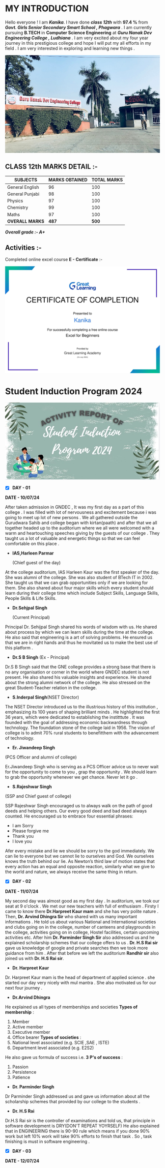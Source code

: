 # MY INTRODUCTION 
Hello everyone ! 
I am ***Kanika***. I have done ***class 12th*** with **97.4 %** from ***Govt. Girls Senior Secondary Smart School , Phagwara*** . I am currently pursuing **B.TECH** in **Computer Science Engineering** at ***Guru Nanak Dev Engineering College , Ludhiana*** . I am very excited about my four year journey in this prestigious college and hope I will put my all 
efforts in my field . I am very interested in exploring and learning new things .

![alttext](college.png)

## CLASS 12th MARKS DETAIL :-

| SUBJECTS | MARKS OBTAINED | TOTAL MARKS |
| -------- | ----------- | -------------- |
| General English | 96 | 100 | 
| General Punjabi | 98 | 100 |
| Physics | 97 | 100 |
| Chemistry | 99 | 100 |
| Maths | 97 | 100 |
| **OVERALL MARKS** | **487** | **500** |

***Overall grade :- A+***
## Activities :-
Completed online excel course **E - Certificate** :-

![alt text](Kanika20240723-73-996yeq.jpg)

# Student Induction Program 2024 
![alt text](induction.jpg)

-[x] **DAY - 01**

**DATE - 10/07/24**

After taken admission in GNDEC , It was my first day as a part of this college . I was filled with lot of nervousness and excitement because i was going to meet up lot of new persons . We all gathered outside the Gurudwara Sahib and  college began with kirtan(paath) and after that we all together headed up to the auditorium where we all were welcomed with a warm and heartouching speeches giving by the guests of our college . They taught us a lot of valuable and energetic things so that we can feel comfortable on this place .

- **IAS,Harleen Parmar**

  (Chief guest of the day)
  
At the college auditorium, IAS Harleen Kaur was the first speaker of the day. She was alumni of the college. She was also student of BTech IT in 2002. She taught us that we can grab opportunities only if we are looking for them. She also shared about four major skills which every student should learn during their college time which include Subject Skills, Language Skills, People Skills & Life Skills.

- **Dr.Sehjpal Singh**

  (Current Principal)
  
Principal Dr. Sehijpal Singh shared his words of wisdom with us. He shared about process by which we can learn skills during the time at the college. He also said that engineering is a art of solving problems. He ensured us that we are in right hands and thus he movitated us to make the best use of this platform .  
   
- **Dr.S B Singh**
(Ex - Principal)
  
Dr.S B Singh said that the GNE college provides a strong base that there is no any organisation or corner in the world where GNDEC student is not present. He also shared his valuable insights and experience. He shared about the strong alumni network of the college. He also stressed on the great Student-Teacher relation in the college.

- **S.Inderpal Singh**(NSET Director)
  
The NSET Director introduced us to the illustrious history of this institution , emphasizing its 100 years of shaping brilliant minds . He highlighted the first 36 years, which were dedicated to establishing the institttute . It was founded with the goal of addressing economic backwardness through technology. The foundation stone of the college laid in 1956. The vision of college is to admit 70% rural students to benefitthem with the advancement of technology.

- **Er. Jiwandeep Singh**

(PCS Officer and alumni of college)

Er.Jiwandeep Singh who is serving as a PCS Officer advice us to never wait for the opportunity to come to you , grap the opportunity . We should learn to grab the opportunity whenever we get chance. Never let it go .

- **S.Rajeshwar Singh**

(SSP and Chief guest of college)

SSP Rajeshwar Singh encouraged us to always walk on the path of good deeds and helping others. Our every good deed and bad deed always counted. He encouraged us to embrace four essential phrases:
- I am Sorry
- Please forgive me
- Thank you
- I love you

Afer every mistake and lie we should be sorry to the god immediately. We can lie to everyone but we cannot lie to ourselves and God. We ourselves knows the truth behind our lie. As Newton’s third law of motion states that every action has an equal and opposite reaction, similarly what we give to the world and nature, we always receive the same thing in return.

- [x] **DAY - 02**

**DATE - 11/07/24**

My second day was almost good as my first day . In auditorium, we took our seat at 9 o'clock . We met our new teachers with full of enthusiasm . Firsty I came to know there **Dr.Harpreet Kaur mam** and she has very polite nature . Then, **Dr. Arvind Dhingra Sir** who shared with us many important informations . He told us about various National and International societies and clubs going on in the college, number of canteens and playgrounds in the college, activities going on in college, Hostel facilities, certain upcoming activities etc. After him **Dr. Parminder Singh Sir** also addressed us and he explained scholarship schemes that our college offers to us . **Dr. H.S Rai sir** gave us knowledge of google and private searches then we took more guidance from him . After that before we left the auditorium **Randhir sir** also joined us with **Dr. H.S Rai sir**.

- **Dr. Harpreet Kaur**
  
Dr. Harpreet Kaur mam is the head of department of applied science . she started our day very nicely with mul mantra . She also motivated us for our next four journey .

- **Dr.Arvind Dhingra**
 
He explained us all types of memberships and societies 
**Types of membership** :
  1. Member
  2. Active member
  3. Executive member
  4. Office bearer
**Types of societies** :
  1. National level associated (e.g. SCIE ,SAE , ISTE)
  2. Department level associated (e.g. E2S2)

He also gave us formula of success i.e. **3 P's of success** :
  1. Passion
  2. Persistence
  3. Patience
   
- **Dr. Parminder Singh**

Dr Parminder Singh addressed us and gave us information about all the scholarship schemes that provided by our college to the students . 
  
- **Dr. H.S Rai**

Dr.H.S Rai sir is the controller of examinations and told us, that principle in software development is DRY(DON'T REPEAT YOYRSELF) He also explained that in ENGINEERING there is 90-90 rule which means if you done 90% work but left 10% work will take 90% efforts to finish that task . So , task finishing is must in software engineering .

- [x] **DAY - 03**

**DATE - 12/07/24**

      
      


    
        


   



